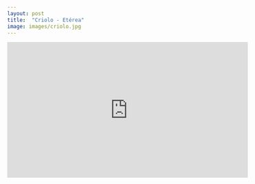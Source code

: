 ```yaml
---
layout: post
title:  "Criolo - Etérea"
image: images/criolo.jpg
---
```


<div class="video-container">
    <iframe width="560" height="315" src="https://www.youtube.com/embed/anBTZLoWhJg?controls=1" frameborder="0" allow="accelerometer; autoplay; encrypted-media; gyroscope; picture-in-picture" allowfullscreen></iframe>
</div>
